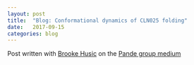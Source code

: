 ```yaml
---
layout: post
title:  "Blog: Conformational dynamics of CLN025 folding"
date:   2017-09-15
categories: blog
---
```


Post written with [Brooke Husic](https://twitter.com/brookehus) on the [Pande group medium](https://medium.com/@pandelab/conformational-dynamics-of-cln025-folding-c01dc3dfcbc)
